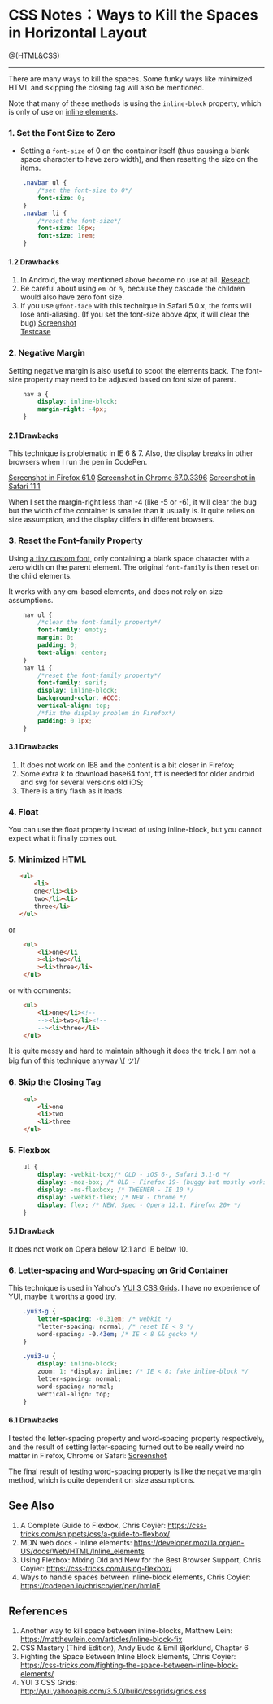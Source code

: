 # CSS Notes：Ways to Kill the Spaces in Horizontal Layout

@(HTML&CSS)

***
There are many ways to kill the spaces. Some funky ways like minimized HTML and skipping the closing tag will also be mentioned.

Note that many of these methods is using the ``inline-block`` property, which is only of use on [inline elements](https://developer.mozilla.org/en-US/docs/Web/HTML/Inline_elements).

### 1. Set the Font Size to Zero
 * Setting a ``font-size`` of 0 on the container itself (thus causing a blank space character to have zero width), and then resetting the size on the items.

 ```CSS
     .navbar ul {
	     /*set the font-size to 0*/
         font-size: 0;
     }
     .navbar li {
         /*reset the font-size*/
         font-size: 16px;
         font-size: 1rem;
     }
```
#### 1.2 Drawbacks

1. In Android, the way mentioned above become no use at all. [Reseach](https://codepen.io/stowball/details/LsICH)
2. Be careful about  using ``em ``or`` %``,  because they cascade the children would also have zero font size.
3. If you use ``@font-face`` with this technique in Safari 5.0.x, the fonts will lose anti-aliasing. (If you set the font-size above 4px, it will clear the bug)
[Screenshot]( https://cdn.css-tricks.com/wp-content/uploads/2012/04/Screen-Shot-2013-06-11-at-4.23.03-PM.png)  
[Testcase](http://jsfiddle.net/39GZd/7/)

### 2. Negative Margin
Setting negative margin is also useful to scoot the elements back. The font-size property may need to be adjusted based on font size of parent.

```CSS
	nav a {
	    display: inline-block;
	    margin-right: -4px;
	}
```

#### 2.1 Drawbacks

This technique is problematic in IE 6 & 7. Also, the display breaks in other browsers when I run the pen in CodePen.

[Screenshot in Firefox 61.0](https://s15.postimg.cc/95ei4lni3/2018-07-01_7.17.00.png)
[Screenshot in Chrome 67.0.3396](https://postimg.cc/image/6o2qxm693/)
[Screenshot in Safari 11.1](https://s15.postimg.cc/4xjpw0tu3/2018-07-01_7.28.09.png)

When I set the margin-right less than -4 (like -5 or -6), it will clear the bug but the width of the container is smaller than it usually is. It quite relies on size assumption, and the display differs in different browsers.

### 3. Reset the Font-family Property

Using [a tiny custom font](https://matthewlein.com/articles/inline-block-fix), only containing a blank space character with a zero width on the parent element. The original ``font-family`` is then reset on the child elements. 

It works with any em-based elements, and does not rely on size assumptions.

```CSS
	nav ul {
	    /*clear the font-family property*/
	    font-family: empty;
	    margin: 0;
	    padding: 0;
	    text-align: center;
	}
	nav li {
	    /*reset the font-family property*/
	    font-family: serif;
	    display: inline-block;
	    background-color: #CCC;
	    vertical-align: top;
	    /*fix the display problem in Firefox*/
	    padding: 0 1px;
	}
```

#### 3.1 Drawbacks
1. It does not work on IE8 and the content is a bit closer in Firefox;
2. Some extra k to download base64 font, ttf is needed for older android and svg for several versions old iOS;
3. There is a tiny flash as it loads.

### 4. Float
You can use the float property instead of using inline-block, but you cannot expect what it finally comes out.

### 5. Minimized HTML

 ```html
	<ul>
	    <li>
	    one</li><li>
	    two</li><li>
	    three</li>
	</ul>
```
or

```html
	<ul>
	    <li>one</li
	    ><li>two</li
	    ><li>three</li>
	</ul>
```

or with comments:

```html
	<ul>
	    <li>one</li><!--
	    --><li>two</li><!--
	    --><li>three</li>
	</ul>
```


It is quite messy and hard to maintain although it does the trick. I am not a big fun of this technique anyway \\( ツ)/

### 6. Skip the Closing Tag

```html
	<ul>
	    <li>one
	    <li>two
	    <li>three
	</ul>
```

### 5. Flexbox

```CSS
	ul {
	    display: -webkit-box;/* OLD - iOS 6-, Safari 3.1-6 */
	    display: -moz-box; /* OLD - Firefox 19- (buggy but mostly works) */
	    display: -ms-flexbox; /* TWEENER - IE 10 */
	    display: -webkit-flex; /* NEW - Chrome */
	    display: flex; /* NEW, Spec - Opera 12.1, Firefox 20+ */
	}
```


#### 5.1 Drawback
It does not work on Opera below 12.1 and IE below 10.


### 6. Letter-spacing and Word-spacing on Grid Container

This technique is used in Yahoo's [YUI 3 CSS Grids](http://yui.yahooapis.com/3.5.0/build/cssgrids/grids.css). I have no experience of YUI, maybe it worths a good try.

```CSS
	.yui3-g {
	    letter-spacing: -0.31em; /* webkit */
	    *letter-spacing: normal; /* reset IE < 8 */
	    word-spacing: -0.43em; /* IE < 8 && gecko */
	}

	.yui3-u {
	    display: inline-block;
	    zoom: 1; *display: inline; /* IE < 8: fake inline-block */
	    letter-spacing: normal;
	    word-spacing: normal;
	    vertical-align: top;
	}
```

#### 6.1 Drawbacks

I tested the letter-spacing property and word-spacing property respectively, and the result of setting letter-spacing turned out to be really weird no matter in Firefox, Chrome or Safari: [Screenshot](https://s15.postimg.cc/ufbb79inv/2018-07-01_9.25.26.png)

The final result of testing word-spacing property is like the negative margin method, which is quite dependent on size assumptions.

## See Also

1. A Complete Guide to Flexbox, Chris Coyier: https://css-tricks.com/snippets/css/a-guide-to-flexbox/
2.  MDN web docs - Inline elements: https://developer.mozilla.org/en-US/docs/Web/HTML/Inline_elements
3.  Using Flexbox: Mixing Old and New for the Best Browser Support, Chris Coyier: https://css-tricks.com/using-flexbox/
4.  Ways to handle spaces between inline-block elements, Chris Coyier: https://codepen.io/chriscoyier/pen/hmlqF


## References

1. Another way to kill space between inline-blocks, Matthew Lein: https://matthewlein.com/articles/inline-block-fix
2. CSS Mastery (Third Edition), Andy Budd & Emil Bjorklund, Chapter 6
3. Fighting the Space Between Inline Block Elements, Chris Coyier: https://css-tricks.com/fighting-the-space-between-inline-block-elements/ 
4. YUI 3 CSS Grids: http://yui.yahooapis.com/3.5.0/build/cssgrids/grids.css

